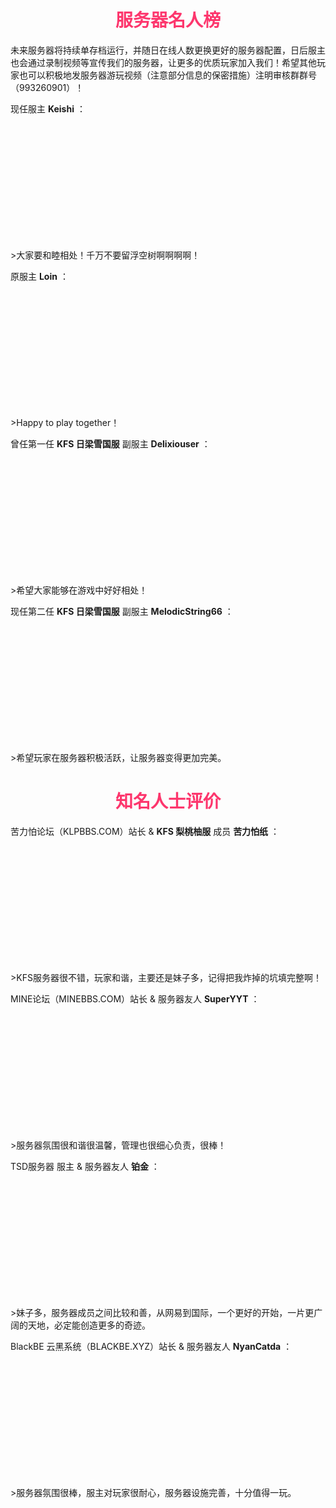 # <div align="center"><font color=#FD366D>服务器名人榜</font></div>
未来服务器将持续单存档运行，并随日在线人数更换更好的服务器配置，日后服主也会通过录制视频等宣传我们的服务器，让更多的优质玩家加入我们！希望其他玩家也可以积极地发服务器游玩视频（注意部分信息的保密措施）注明审核群群号（993260901）！

<style type="text/css">
    .img {
        width:200px;
        height:200px;
        border-radius:100%;
        overflow:hidden;
        margin:0 auto;
    }
</style>

现任服主 **Keishi** ：
<div class="img"><img src="https://q1.qlogo.cn/g?b=qq&amp;nk=1291596219&amp;s=640"></div>
>大家要和睦相处！千万不要留浮空树啊啊啊啊！

原服主 **Loin** ：
<div class="img"><img src="https://q1.qlogo.cn/g?b=qq&amp;nk=2607418160&amp;s=640"></div>
>Happy to play together！

曾任第一任 **KFS 日梁雪国服** 副服主 **Delixiouser** ：
<div class="img"><img src="https://q1.qlogo.cn/g?b=qq&amp;nk=171669269&amp;s=640"></div>
>希望大家能够在游戏中好好相处！

现任第二任 **KFS 日梁雪国服** 副服主 **MelodicString66** ：
<div class="img"><img src="https://q1.qlogo.cn/g?b=qq&amp;nk=3519262338&amp;s=640"></div>
>希望玩家在服务器积极活跃，让服务器变得更加完美。

# <div align="center"><font color=#FD366D>知名人士评价</font></div>
苦力怕论坛（KLPBBS.COM）站长 &  **KFS 梨桃柚服** 成员 **苦力怕纸** ：
<div class="img"><img src="https://q1.qlogo.cn/g?b=qq&amp;nk=1691109702&amp;s=640"></div>
>KFS服务器很不错，玩家和谐，主要还是妹子多，记得把我炸掉的坑填完整啊！

MINE论坛（MINEBBS.COM）站长 & 服务器友人 **SuperYYT** ：
<div class="img"><img src="https://q1.qlogo.cn/g?b=qq&amp;nk=1209897320&amp;s=640"></div>
>服务器氛围很和谐很温馨，管理也很细心负责，很棒！

TSD服务器 服主 & 服务器友人 **铂金** ：
<div class="img"><img src="https://q1.qlogo.cn/g?b=qq&amp;nk=2962384510&amp;s=640"></div>
>妹子多，服务器成员之间比较和善，从网易到国际，一个更好的开始，一片更广阔的天地，必定能创造更多的奇迹。

BlackBE 云黑系统（BLACKBE.XYZ）站长 & 服务器友人 **NyanCatda** ：
<div class="img"><img src="https://q1.qlogo.cn/g?b=qq&amp;nk=1012140043&amp;s=640"></div>
>服务器氛围很棒，服主对玩家很耐心，服务器设施完善，十分值得一玩。
